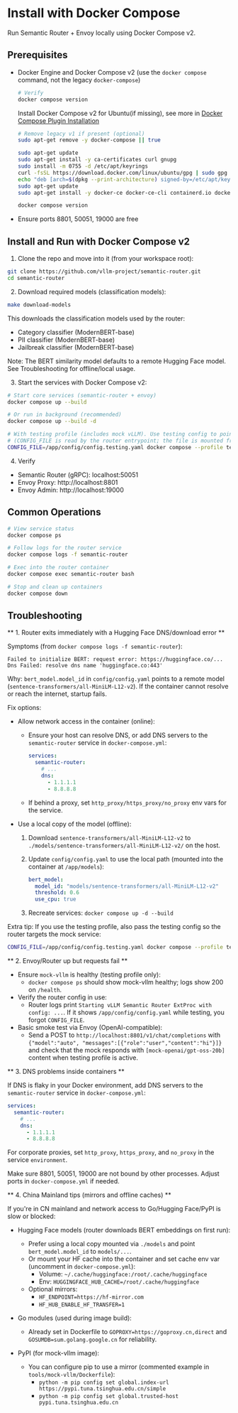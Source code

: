 # Install with Docker Compose

Run Semantic Router + Envoy locally using Docker Compose v2.

## Prerequisites

- Docker Engine and Docker Compose v2 (use the `docker compose` command, not the legacy `docker-compose`)

  ```bash
  # Verify
  docker compose version
  ```

  Install Docker Compose v2 for Ubuntu(if missing), see more in [Docker Compose Plugin Installation](https://docs.docker.com/compose/install/linux/#install-using-the-repository)

  ```bash
  # Remove legacy v1 if present (optional)
  sudo apt-get remove -y docker-compose || true

  sudo apt-get update
  sudo apt-get install -y ca-certificates curl gnupg
  sudo install -m 0755 -d /etc/apt/keyrings
  curl -fsSL https://download.docker.com/linux/ubuntu/gpg | sudo gpg --yes --dearmor -o /etc/apt/keyrings/docker.gpg
  echo "deb [arch=$(dpkg --print-architecture) signed-by=/etc/apt/keyrings/docker.gpg] https://download.docker.com/linux/ubuntu $(. /etc/os-release && echo $VERSION_CODENAME) stable" | sudo tee /etc/apt/sources.list.d/docker.list > /dev/null
  sudo apt-get update
  sudo apt-get install -y docker-ce docker-ce-cli containerd.io docker-buildx-plugin docker-compose-plugin

  docker compose version
  ```

- Ensure ports 8801, 50051, 19000 are free

## Install and Run with Docker Compose v2

1. Clone the repo and move into it (from your workspace root):

```bash
git clone https://github.com/vllm-project/semantic-router.git
cd semantic-router
```

2. Download required models (classification models):

```bash
make download-models
```

This downloads the classification models used by the router:

- Category classifier (ModernBERT-base)
- PII classifier (ModernBERT-base)
- Jailbreak classifier (ModernBERT-base)

Note: The BERT similarity model defaults to a remote Hugging Face model. See Troubleshooting for offline/local usage.

3. Start the services with Docker Compose v2:

```bash
# Start core services (semantic-router + envoy)
docker compose up --build

# Or run in background (recommended)
docker compose up --build -d

# With testing profile (includes mock vLLM). Use testing config to point router at the mock endpoint:
# (CONFIG_FILE is read by the router entrypoint; the file is mounted from ./config)
CONFIG_FILE=/app/config/config.testing.yaml docker compose --profile testing up --build
```

4. Verify

- Semantic Router (gRPC): localhost:50051
- Envoy Proxy: http://localhost:8801
- Envoy Admin: http://localhost:19000

## Common Operations

```bash
# View service status
docker compose ps

# Follow logs for the router service
docker compose logs -f semantic-router

# Exec into the router container
docker compose exec semantic-router bash

# Stop and clean up containers
docker compose down
```

## Troubleshooting

** 1. Router exits immediately with a Hugging Face DNS/download error **

Symptoms (from `docker compose logs -f semantic-router`):

```
Failed to initialize BERT: request error: https://huggingface.co/... Dns Failed: resolve dns name 'huggingface.co:443'
```

Why: `bert_model.model_id` in `config/config.yaml` points to a remote model (`sentence-transformers/all-MiniLM-L12-v2`). If the container cannot resolve or reach the internet, startup fails.

Fix options:

- Allow network access in the container (online):

  - Ensure your host can resolve DNS, or add DNS servers to the `semantic-router` service in `docker-compose.yml`:

    ```yaml
    services:
      semantic-router:
        # ...
        dns:
          - 1.1.1.1
          - 8.8.8.8
    ```

  - If behind a proxy, set `http_proxy/https_proxy/no_proxy` env vars for the service.

- Use a local copy of the model (offline):

  1. Download `sentence-transformers/all-MiniLM-L12-v2` to `./models/sentence-transformers/all-MiniLM-L12-v2/` on the host.
  2. Update `config/config.yaml` to use the local path (mounted into the container at `/app/models`):

      ```yaml
      bert_model:
        model_id: "models/sentence-transformers/all-MiniLM-L12-v2"
        threshold: 0.6
        use_cpu: true
      ```

  3. Recreate services: `docker compose up -d --build`

Extra tip: If you use the testing profile, also pass the testing config so the router targets the mock service:

```bash
CONFIG_FILE=/app/config/config.testing.yaml docker compose --profile testing up --build
```

** 2. Envoy/Router up but requests fail **

- Ensure `mock-vllm` is healthy (testing profile only):
  - `docker compose ps` should show mock-vllm healthy; logs show 200 on `/health`.
- Verify the router config in use:
  - Router logs print `Starting vLLM Semantic Router ExtProc with config: ...`. If it shows `/app/config/config.yaml` while testing, you forgot `CONFIG_FILE`.
- Basic smoke test via Envoy (OpenAI-compatible):
  - Send a POST to `http://localhost:8801/v1/chat/completions` with `{"model":"auto", "messages":[{"role":"user","content":"hi"}]}` and check that the mock responds with `[mock-openai/gpt-oss-20b]` content when testing profile is active.

** 3. DNS problems inside containers **

If DNS is flaky in your Docker environment, add DNS servers to the `semantic-router` service in `docker-compose.yml`:

```yaml
services:
  semantic-router:
    # ...
    dns:
      - 1.1.1.1
      - 8.8.8.8
```

For corporate proxies, set `http_proxy`, `https_proxy`, and `no_proxy` in the service `environment`.

Make sure 8801, 50051, 19000 are not bound by other processes. Adjust ports in `docker-compose.yml` if needed.

** 4. China Mainland tips (mirrors and offline caches) **

If you're in CN mainland and network access to Go/Hugging Face/PyPI is slow or blocked:

- Hugging Face models (router downloads BERT embeddings on first run):

  - Prefer using a local copy mounted via `./models` and point `bert_model.model_id` to `models/...`.
  - Or mount your HF cache into the container and set cache env var (uncomment in `docker-compose.yml`):
    - Volume: `~/.cache/huggingface:/root/.cache/huggingface`
    - Env: `HUGGINGFACE_HUB_CACHE=/root/.cache/huggingface`
  - Optional mirrors:
    - `HF_ENDPOINT=https://hf-mirror.com`
    - `HF_HUB_ENABLE_HF_TRANSFER=1`

- Go modules (used during image build):

  - Already set in Dockerfile to `GOPROXY=https://goproxy.cn,direct` and `GOSUMDB=sum.golang.google.cn` for reliability.

- PyPI (for mock-vllm image):
  - You can configure pip to use a mirror (commented example in `tools/mock-vllm/Dockerfile`):
    - `python -m pip config set global.index-url https://pypi.tuna.tsinghua.edu.cn/simple`
    - `python -m pip config set global.trusted-host pypi.tuna.tsinghua.edu.cn`
